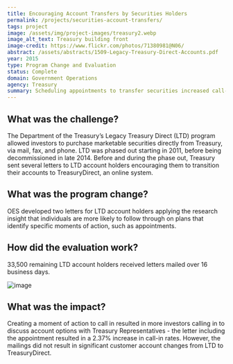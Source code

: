 ```yaml
---
title: Encouraging Account Transfers by Securities Holders
permalink: /projects/securities-account-transfers/
tags: project
image: /assets/img/project-images/treasury2.webp
image_alt_text: Treasury building front
image-credit: https://www.flickr.com/photos/71380981@N06/
abstract: /assets/abstracts/1509-Legacy-Treasury-Direct-Accounts.pdf
year: 2015
type: Program Change and Evaluation
status: Complete
domain: Government Operations
agency: Treasury
summary: Scheduling appointments to transfer securities increased call-in rates by 2.37%.
---
```

## What was the challenge?

The Department of the Treasury’s Legacy Treasury Direct (LTD) program allowed investors to purchase marketable securities directly from Treasury, via mail, fax, and phone. LTD was phased out starting in 2011, before being decommissioned in late 2014. Before and during the phase out, Treasury sent several letters to LTD account holders encouraging them to transition their accounts to TreasuryDirect, an online system.

## What was the program change?

OES developed two letters for LTD account holders applying the research insight that individuals are more likely to follow through on plans that identify specific moments of action, such as appointments.

## How did the evaluation work?

33,500 remaining LTD account holders received letters mailed over 16 business days.

![image]({{site.baseurl}}/assets/img/project-images/1509-graph.png)

## What was the impact?

Creating a moment of action to call in resulted in more investors calling in to discuss account options with Treasury Representatives - the letter including the appointment resulted in a 2.37% increase in call-in rates. However, the mailings did not result in significant customer account changes from LTD to TreasuryDirect.
